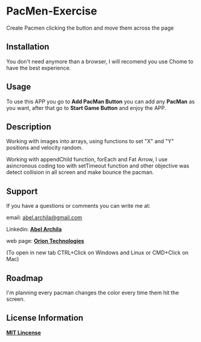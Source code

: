 # PacMen-Exercise
Create Pacmen clicking the button and move them across the page

## Installation
You don't need anymore than a browser, I will recomend you use Chome to have the best experience.

## Usage
To use this APP you go to **Add PacMan Button** you can add any **PacMan** as you want, after that go to **Start Game Button** and enjoy the APP. 

## Description
Working with images into arrays, using functions to set "X" and "Y" positions and velocity random.

Working with appendChild function, forEach and Fat Arrow, I use asincronous coding too with setTimeout function and other objective was detect collision in all screen and make bounce the pacman.

## Support
If you have a questions or comments you can write me at: 

email: <abel.archila@gmail.com>

Linkedin: **[Abel Archila](https://www.linkedin.com/in/abelarchila/)** 

web page: **[Orion Technologies](http://oriontechnologiesgt.com)**

(To open in new tab CTRL+Click on Windows and Linux or CMD+Click on Mac)

## Roadmap
I'm planning every pacman changes the color every time them hit the screen.

## License Information
**[MIT Lincense](https://opensource.org/licenses/MIT)**


